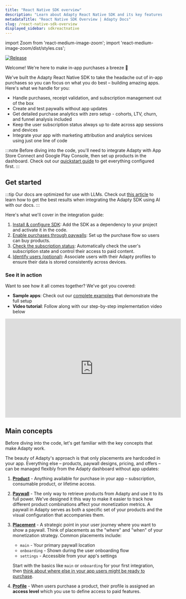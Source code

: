 ```yaml
---
title: "React Native SDK overview"
description: "Learn about Adapty React Native SDK and its key features."
metadataTitle: "React Native SDK Overview | Adapty Docs"
slug: /react-native-sdk-overview
displayed_sidebar: sdkreactnative
---
```


import Zoom from 'react-medium-image-zoom';
import 'react-medium-image-zoom/dist/styles.css';

[![Release](https://img.shields.io/github/v/release/adaptyteam/AdaptySDK-React-Native.svg?style=flat&logo=react)](https://github.com/adaptyteam/AdaptySDK-React-Native/releases)

Welcome! We're here to make in-app purchases a breeze 🚀

We've built the Adapty React Native SDK to take the headache out of in-app purchases so you can focus on what you do best – building amazing apps. Here's what we handle for you:

- Handle purchases, receipt validation, and subscription management out of the box
- Create and test paywalls without app updates
- Get detailed purchase analytics with zero setup - cohorts, LTV, churn, and funnel analysis included
- Keep the user subscription status always up to date across app sessions and devices
- Integrate your app with marketing attribution and analytics services using just one line of code

:::note
Before diving into the code, you'll need to integrate Adapty with App Store Connect and Google Play Console, then set up products in the dashboard. Check out our [quickstart guide](quickstart.md) to get everything configured first.
:::

## Get started

:::tip
Our docs are optimized for use with LLMs. Check out [this article](adapty-cursor-react-native.md) to learn how to get the best results when integrating the Adapty SDK using AI with our docs.
:::

Here's what we'll cover in the integration guide:

1. [Install & configure SDK](sdk-installation-reactnative.md): Add the SDK as a dependency to your project and activate it in the code.
2. [Enable purchases through paywalls](react-native-quickstart-paywalls.md): Set up the purchase flow so users can buy products.
3. [Check the subscription status](react-native-check-subscription-status.md): Automatically check the user's subscription state and control their access to paid content.
4. [Identify users (optional)](react-native-quickstart-identify.md): Associate users with their Adapty profiles to ensure their data is stored consistently across devices.

### See it in action

Want to see how it all comes together? We've got you covered:

- **Sample apps**: Check out our [complete examples](https://github.com/adaptyteam/AdaptySDK-React-Native/tree/master/examples) that demonstrate the full setup
- **Video tutorial**: Follow along with our step-by-step implementation video below

<div style={{ textAlign: 'center' }}>
<iframe width="560" height="315" src="https://www.youtube.com/embed/TtCJswpt2ms?si=FlFJGvpj-U33yoNK" title="YouTube video player" frameborder="0" allow="accelerometer; autoplay; clipboard-write; encrypted-media; gyroscope; picture-in-picture; web-share; fullscreen" referrerpolicy="strict-origin-when-cross-origin" allowfullscreen></iframe>
</div>

## Main concepts

Before diving into the code, let's get familiar with the key concepts that make Adapty work. 

The beauty of Adapty's approach is that only placements are hardcoded in your app. Everything else – products, paywall designs, pricing, and offers – can be managed flexibly from the Adapty dashboard without app updates:

1. [**Product**](product.md) - Anything available for purchase in your app – subscription, consumable product, or lifetime access.

2. [**Paywall**](paywalls.md) - The only way to retrieve products from Adapty and use it to its full power. We've designed it this way to make it easier to track how different product combinations affect your monetization metrics. A paywall in Adapty serves as both a specific set of your products and the visual configuration that accompanies them.

3. [**Placement**](placements.md) - A strategic point in your user journey where you want to show a paywall. Think of placements as the "where" and "when" of your monetization strategy. Common placements include:
   - `main` - Your primary paywall location
   - `onboarding` - Shown during the user onboarding flow
   - `settings` - Accessible from your app's settings

   Start with the basics like `main` or `onboarding` for your first integration, then [think about where else in your app users might be ready to purchase](choose-meaningful-placements.md).

4. [**Profile**](profiles-crm.md) - When users purchase a product, their profile is assigned an **access level** which you use to define access to paid features.